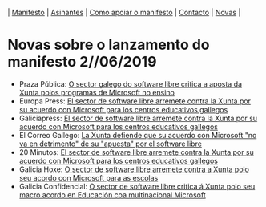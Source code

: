 |   [Manifesto](https://polo-software-libre-na-educacion-galega.github.io/Manifesto/)	|   [Asinantes](https://polo-software-libre-na-educacion-galega.github.io/Manifesto/Asinantes)	|    [Como apoiar o manifesto](https://polo-software-libre-na-educacion-galega.github.io/Manifesto/Apoiar)	|   [Contacto](https://polo-software-libre-na-educacion-galega.github.io/Manifesto/Conctacto)	| [Novas](https://polo-software-libre-na-educacion-galega.github.io/Manifesto/Novas)	|    

#  Novas sobre o lanzamento do manifesto 2//06/2019
* Praza Pública: [O sector galego do software libre critica a aposta da Xunta polos programas de Microsoft no ensino](https://praza.gal/ciencia-e-tecnoloxia/o-sector-galego-do-software-libre-critica-a-aposta-da-xunta-polos-programas-de-microsoft-no-ensino)
* Europa Press: [El sector de software libre arremete contra la Xunta por su acuerdo con Microsoft para los centros educativos gallegos](https://www.europapress.es/galicia/noticia-sector-software-libre-arremete-contra-xunta-acuerdo-microsoft-centros-educativos-gallegos-20190626141012.html)
* Galiciapress: [El sector de software libre arremete contra la Xunta por su acuerdo con Microsoft para los centros educativos gallegos](https://www.galiciapress.es/texto-diario/mostrar/1465817/sector-software-libre-arremete-contra-xunta-acuerdo-microsoft-centros-educativos-gallegos)
* El Correo Gallego: [La Xunta defiende que su acuerdo con Microsoft "no va en detrimento" de su "apuesta" por el software libre](https://www.elcorreogallego.es/galicia/ecg/xunta-defiende-acuerdo-microsoft-no-va-detrimento-apuesta-software-libre/idEdicion-2019-06-26/idNoticia-1190813/)
* 20 Minutos: [El sector de software libre arremete contra la Xunta por su acuerdo con Microsoft para los centros educativos gallegos ](https://www.20minutos.es/noticia/3683938/0/sector-software-libre-arremete-contra-xunta-por-su-acuerdo-con-microsoft-para-centros-educativos-gallegos/) 
* Galicia Hoxe: [O sector de software libre arremete contra a Xunta polo seu acordo con Microsoft para as escolas ](http://www.galiciahoxe.com/vivir-hoxe-galicia/gh/sector-software-libre-arremete-xunta-polo-seu-acordo-microsoft-as-escolas/idEdicion-2019-06-26/idNoticia-1190848/)
* Galicia Confidencial: [O sector de software libre critica á Xunta polo seu macro acordo en Educación coa multinacional Microsoft ](http://www.galiciaconfidencial.com/noticia/97978-sector-software-libre-critica-xunta-polo-macro-acordo-educacion-coa-multinacional-microsoft)

